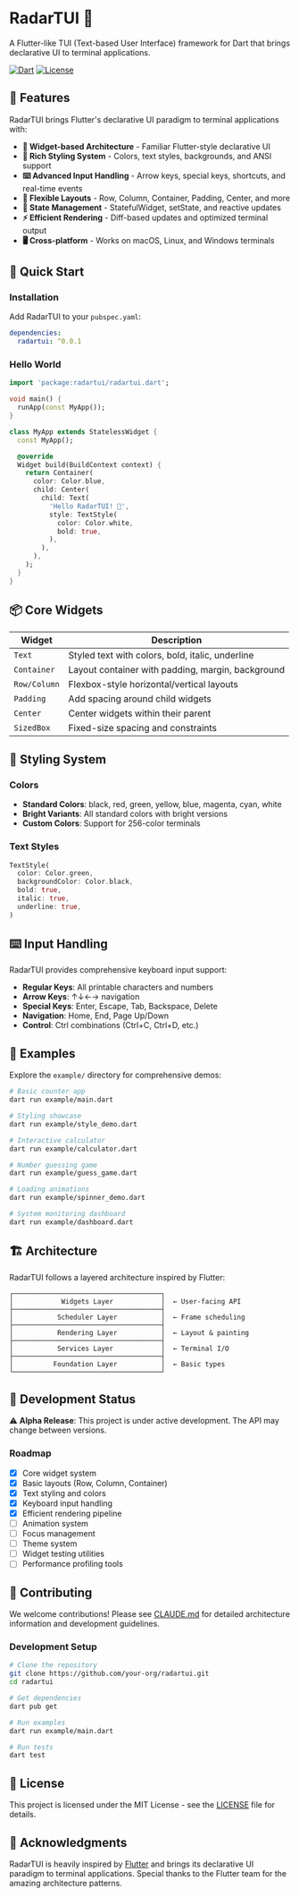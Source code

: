 # RadarTUI 🎯

A Flutter-like TUI (Text-based User Interface) framework for Dart that brings declarative UI to terminal applications.

[![Dart](https://img.shields.io/badge/dart-%230175C2.svg?style=flat&logo=dart&logoColor=white)](https://dart.dev)
[![License](https://img.shields.io/badge/license-MIT-blue.svg)](LICENSE)

## 🌟 Features

RadarTUI brings Flutter's declarative UI paradigm to terminal applications with:

- **🎨 Widget-based Architecture** - Familiar Flutter-style declarative UI
- **🎯 Rich Styling System** - Colors, text styles, backgrounds, and ANSI support
- **⌨️ Advanced Input Handling** - Arrow keys, special keys, shortcuts, and real-time events
- **📐 Flexible Layouts** - Row, Column, Container, Padding, Center, and more
- **🔄 State Management** - StatefulWidget, setState, and reactive updates
- **⚡ Efficient Rendering** - Diff-based updates and optimized terminal output
- **🖥️ Cross-platform** - Works on macOS, Linux, and Windows terminals

## 🚀 Quick Start

### Installation

Add RadarTUI to your `pubspec.yaml`:

```yaml
dependencies:
  radartui: ^0.0.1
```

### Hello World

```dart
import 'package:radartui/radartui.dart';

void main() {
  runApp(const MyApp());
}

class MyApp extends StatelessWidget {
  const MyApp();

  @override
  Widget build(BuildContext context) {
    return Container(
      color: Color.blue,
      child: Center(
        child: Text(
          'Hello RadarTUI! 🎯',
          style: TextStyle(
            color: Color.white,
            bold: true,
          ),
        ),
      ),
    );
  }
}
```

## 📦 Core Widgets

| Widget | Description |
|--------|-------------|
| `Text` | Styled text with colors, bold, italic, underline |
| `Container` | Layout container with padding, margin, background |
| `Row/Column` | Flexbox-style horizontal/vertical layouts |
| `Padding` | Add spacing around child widgets |
| `Center` | Center widgets within their parent |
| `SizedBox` | Fixed-size spacing and constraints |

## 🎨 Styling System

### Colors
- **Standard Colors**: black, red, green, yellow, blue, magenta, cyan, white
- **Bright Variants**: All standard colors with bright versions
- **Custom Colors**: Support for 256-color terminals

### Text Styles
```dart
TextStyle(
  color: Color.green,
  backgroundColor: Color.black,
  bold: true,
  italic: true,
  underline: true,
)
```

## ⌨️ Input Handling

RadarTUI provides comprehensive keyboard input support:

- **Regular Keys**: All printable characters and numbers
- **Arrow Keys**: ↑↓←→ navigation
- **Special Keys**: Enter, Escape, Tab, Backspace, Delete
- **Navigation**: Home, End, Page Up/Down
- **Control**: Ctrl combinations (Ctrl+C, Ctrl+D, etc.)

## 📁 Examples

Explore the `example/` directory for comprehensive demos:

```bash
# Basic counter app
dart run example/main.dart

# Styling showcase
dart run example/style_demo.dart

# Interactive calculator
dart run example/calculator.dart

# Number guessing game
dart run example/guess_game.dart

# Loading animations
dart run example/spinner_demo.dart

# System monitoring dashboard
dart run example/dashboard.dart
```

## 🏗️ Architecture

RadarTUI follows a layered architecture inspired by Flutter:

```
┌─────────────────────────────────────┐
│            Widgets Layer            │  ← User-facing API
├─────────────────────────────────────┤
│           Scheduler Layer           │  ← Frame scheduling
├─────────────────────────────────────┤
│           Rendering Layer           │  ← Layout & painting
├─────────────────────────────────────┤
│           Services Layer            │  ← Terminal I/O
├─────────────────────────────────────┤
│          Foundation Layer           │  ← Basic types
└─────────────────────────────────────┘
```

## 🧪 Development Status

⚠️ **Alpha Release**: This project is under active development. The API may change between versions.

### Roadmap
- [x] Core widget system
- [x] Basic layouts (Row, Column, Container)
- [x] Text styling and colors
- [x] Keyboard input handling
- [x] Efficient rendering pipeline
- [ ] Animation system
- [ ] Focus management
- [ ] Theme system
- [ ] Widget testing utilities
- [ ] Performance profiling tools

## 🤝 Contributing

We welcome contributions! Please see [CLAUDE.md](CLAUDE.md) for detailed architecture information and development guidelines.

### Development Setup

```bash
# Clone the repository
git clone https://github.com/your-org/radartui.git
cd radartui

# Get dependencies
dart pub get

# Run examples
dart run example/main.dart

# Run tests
dart test
```

## 📄 License

This project is licensed under the MIT License - see the [LICENSE](LICENSE) file for details.

## 🙏 Acknowledgments

RadarTUI is heavily inspired by [Flutter](https://flutter.dev) and brings its declarative UI paradigm to terminal applications. Special thanks to the Flutter team for the amazing architecture patterns.

